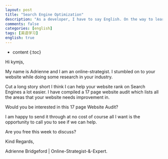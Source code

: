 ```yaml
---
layout: post
title: "Search Engine Optimization"
description: "As a developer, I have to say English. On the way to learn English, I was too young too naive. "
comments: false
categories: [english]
tags: [英语学习]
english: true
---
```


* content
{:toc}

Hi kymjs,  
  
My name is Adrienne and I am an online-strategist. I stumbled on to your website while doing some research in your industry.  
                                              
Cut a long story short I think I can help your website rank on Search Engines a lot easier. I have compiled a 17 page website audit which lists all the areas that your website needs improvement in.  
  
Would you be interested in this 17 page Website Audit?  
  
I am happy to send it through at no cost of course all I want is the opportunity to call you to see if we can help.  
  
Are you free this week to discuss?  
  
Kind Regards,  
  
Adrienne Bridgeford | Online-Strategist-&-Expert.  